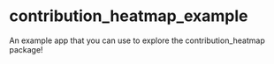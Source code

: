 # contribution_heatmap_example

An example app that you can use to explore the contribution_heatmap package!


